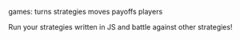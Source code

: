 games: turns
	strategies
	moves
	payoffs
	players

Run your strategies written in JS and battle against other strategies!